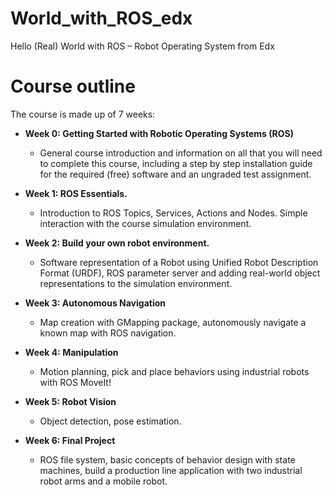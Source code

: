 # World_with_ROS_edx
Hello (Real) World with ROS – Robot Operating System from Edx

# **Course outline**

The course is made up of 7 weeks:

* **Week 0: Getting Started with Robotic Operating Systems (ROS)** 
  * General course introduction and information on all that you will need to complete this course, including a step by step installation guide for the required (free) software and an ungraded test assignment. 

* **Week 1: ROS Essentials.**
  *  Introduction to ROS Topics, Services, Actions and Nodes. Simple interaction with the course simulation environment.

* **Week 2: Build your own robot environment.**
  * Software representation of a Robot using Unified Robot Description Format (URDF), ROS parameter server and adding real-world object representations to the simulation environment.

* **Week 3: Autonomous Navigation**
  * Map creation with GMapping package, autonomously navigate a known map with ROS navigation.

* **Week 4: Manipulation**
  *  Motion planning, pick and place behaviors using industrial robots with ROS MoveIt!

* **Week 5: Robot Vision**
  *  Object detection, pose estimation.

* **Week 6: Final Project**
  * ROS file system, basic concepts of behavior design with state machines, build a production line application with two industrial robot arms and a mobile robot.
